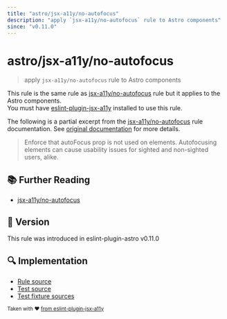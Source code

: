 ```yaml
---
title: "astro/jsx-a11y/no-autofocus"
description: "apply `jsx-a11y/no-autofocus` rule to Astro components"
since: "v0.11.0"
---
```


# astro/jsx-a11y/no-autofocus

> apply `jsx-a11y/no-autofocus` rule to Astro components

This rule is the same rule as [jsx-a11y/no-autofocus] rule but it applies to the Astro components.  
You must have [eslint-plugin-jsx-a11y] installed to use this rule.

[eslint-plugin-jsx-a11y]: https://github.com/jsx-eslint/eslint-plugin-jsx-a11y
[jsx-a11y/no-autofocus]: https://github.com/jsx-eslint/eslint-plugin-jsx-a11y/tree/HEAD/docs/rules/no-autofocus.md

The following is a partial excerpt from the [jsx-a11y/no-autofocus] rule documentation. See [original documentation][jsx-a11y/no-autofocus] for more details.

> Enforce that autoFocus prop is not used on elements. Autofocusing elements can cause usability issues for sighted and non-sighted users, alike.

## 📚 Further Reading

- [jsx-a11y/no-autofocus]

## 🚀 Version

This rule was introduced in eslint-plugin-astro v0.11.0

## 🔍 Implementation

- [Rule source](https://github.com/ota-meshi/eslint-plugin-astro/blob/main/src/rules/jsx-a11y/no-autofocus.ts)
- [Test source](https://github.com/ota-meshi/eslint-plugin-astro/blob/main/tests/src/rules/jsx-a11y/no-autofocus.ts)
- [Test fixture sources](https://github.com/ota-meshi/eslint-plugin-astro/tree/main/tests/fixtures/rules/jsx-a11y/no-autofocus)

<sup>Taken with ❤️ [from eslint-plugin-jsx-a11y](https://github.com/jsx-eslint/eslint-plugin-jsx-a11y/tree/HEAD/docs/rules/no-autofocus.md)</sup>
